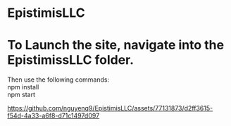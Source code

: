 # EpistimisLLC

# To Launch the site, navigate into the EpistimissLLC folder.
Then use the following commands:\
npm install\
npm start

https://github.com/nguyenq9/EpistimisLLC/assets/77131873/d2ff3615-f54d-4a33-a6f8-d71c1497d097

